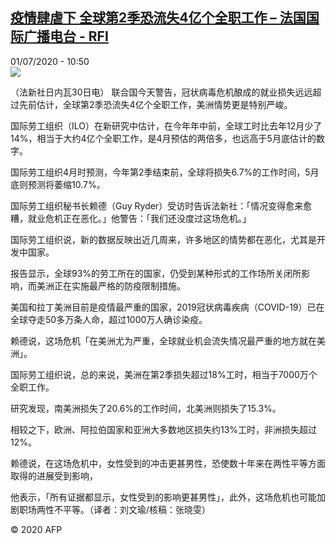 <!--1593600876000-->
[疫情肆虐下 全球第2季恐流失4亿个全职工作 – 法国国际广播电台 - RFI](http://www.rfi.fr//cn/contenu/20200701-%E7%96%AB%E6%83%85%E8%82%86%E8%99%90%E4%B8%8B-%E5%85%A8%E7%90%83%E7%AC%AC2%E5%AD%A3%E6%81%90%E6%B5%81%E5%A4%B14%E4%BA%BF%E4%B8%AA%E5%85%A8%E8%81%8C%E5%B7%A5%E4%BD%9C)
------

<div>01/07/2020 - 10:50</div><img src="https://s.rfi.fr/media/display/fdf442d4-bb80-11ea-8333-005056a98db9/w:310/p:16x9/int0011b.200701165002.jpg"><div class="t-content__body u-clearfix"><div class="m-interstitial"></div><p>（法新社日内瓦30日电）    联合国今天警告，冠状病毒危机酿成的就业损失远远超过先前估计，全球第2季恐流失4亿个全职工作，美洲情势更是特别严峻。</p><p>    国际劳工组织（ILO）在新研究中估计，在今年年中前，全球工时比去年12月少了14%，相当于大约4亿个全职工作，是4月预估的两倍多，也远高于5月底估计的数字。</p><p>    国际劳工组织4月时预测，今年第2季结束前，全球将损失6.7%的工作时间，5月底则预测将萎缩10.7%。</p><p>    国际劳工组织秘书长赖德（Guy Ryder）受访时告诉法新社：「情况变得愈来愈糟，就业危机正在恶化。」他警告：「我们还没度过这场危机。」</p><p>    国际劳工组织说，新的数据反映出近几周来，许多地区的情势都在恶化，尤其是开发中国家。</p><p>    报告显示，全球93%的劳工所在的国家，仍受到某种形式的工作场所关闭所影响，而美洲正在实施最严格的防疫限制措施。</p><p>    美国和拉丁美洲目前是疫情最严重的国家，2019冠状病毒疾病（COVID-19）已在全球夺走50多万条人命，超过1000万人确诊染疫。</p><p>    赖德说，这场危机「在美洲尤为严重，全球就业机会流失情况最严重的地方就在美洲」。</p><p>    国际劳工组织说，总的来说，美洲在第2季损失超过18%工时，相当于7000万个全职工作。</p><p>    研究发现，南美洲损失了20.6%的工作时间，北美洲则损失了15.3%。</p><p>    相较之下，欧洲、阿拉伯国家和亚洲大多数地区损失约13%工时，非洲损失超过12%。</p><p>    赖德说，在这场危机中，女性受到的冲击更甚男性，恐使数十年来在两性平等方面取得的进展受到影响，</p><p>    他表示，「所有证据都显示，女性受到的影响更甚男性」，此外，这场危机也可能加剧职场两性不平等。（译者：刘文瑜/核稿：张晓雯）</p><p class="t-copyright">© 2020 AFP</p>        </div>
